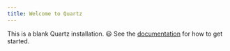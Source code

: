 ```yaml
---
title: Welcome to Quartz
---
```


This is a blank Quartz installation. :smiley:
See the [documentation](https://quartz.jzhao.xyz) for how to get started.
